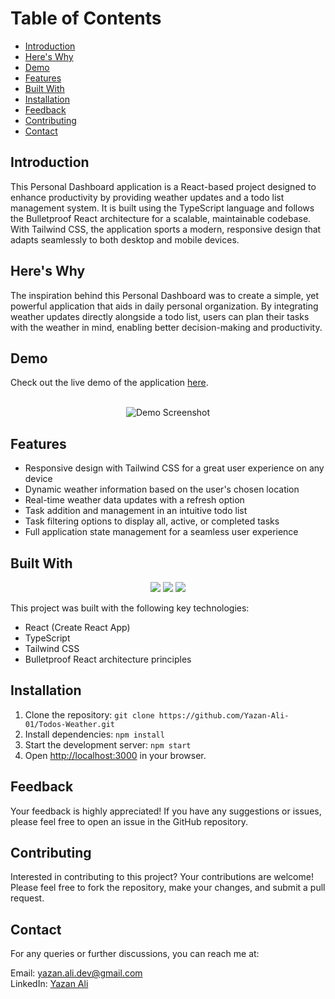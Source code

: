 # Table of Contents

- [Introduction](#introduction)
- [Here's Why](#heres-why)
- [Demo](#demo)
- [Features](#features)
- [Built With](#built-with)
- [Installation](#installation)
- [Feedback](#feedback)
- [Contributing](#contributing)
- [Contact](#contact)

## Introduction <a name="introduction"></a>

This Personal Dashboard application is a React-based project designed to enhance productivity by providing weather updates and a todo list management system. It is built using the TypeScript language and follows the Bulletproof React architecture for a scalable, maintainable codebase. With Tailwind CSS, the application sports a modern, responsive design that adapts seamlessly to both desktop and mobile devices.

## Here's Why <a name="heres-why"></a>

The inspiration behind this Personal Dashboard was to create a simple, yet powerful application that aids in daily personal organization. By integrating weather updates directly alongside a todo list, users can plan their tasks with the weather in mind, enabling better decision-making and productivity.

## Demo <a name="demo"></a>

Check out the live demo of the application [here](https://todos-weather.vercel.app/dashboard).
<br><br>

<p align="center"> <img src="https://i.ibb.co/C9dNK9V/chrome-0ec7-Cj-VSVt.png" alt="Demo Screenshot"/></p>

## Features <a name="features"></a>

- Responsive design with Tailwind CSS for a great user experience on any device
- Dynamic weather information based on the user's chosen location
- Real-time weather data updates with a refresh option
- Task addition and management in an intuitive todo list
- Task filtering options to display all, active, or completed tasks
- Full application state management for a seamless user experience

## Built With <a name="built-with"></a>

<p align="center">
  <img src="https://img.shields.io/badge/React-18.x-blue"/>
  <img src="https://img.shields.io/badge/TypeScript-5.x-blue"/>
  <img src="https://img.shields.io/badge/Tailwind_CSS-3.x-cyan"/>
</p>

This project was built with the following key technologies:

- React (Create React App)
- TypeScript
- Tailwind CSS
- Bulletproof React architecture principles

## Installation <a name="installation"></a>

1. Clone the repository: `git clone https://github.com/Yazan-Ali-01/Todos-Weather.git`
2. Install dependencies: `npm install`
3. Start the development server: `npm start`
4. Open [http://localhost:3000](http://localhost:3000) in your browser.

## Feedback <a name="feedback"></a>

Your feedback is highly appreciated! If you have any suggestions or issues, please feel free to open an issue in the GitHub repository.

## Contributing <a name="contributing"></a>

Interested in contributing to this project? Your contributions are welcome! Please feel free to fork the repository, make your changes, and submit a pull request.

## Contact <a name="contact"></a>

For any queries or further discussions, you can reach me at:

Email: [yazan.ali.dev@gmail.com](mailto:yazan.ali.dev@gmail.com)<br>
LinkedIn: [Yazan Ali](https://www.linkedin.com/in/yazan-ali/)
